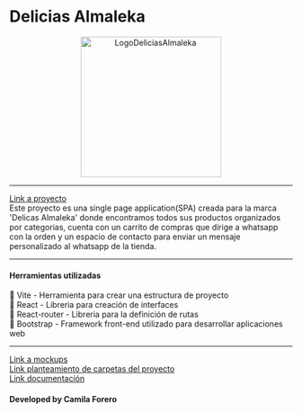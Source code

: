 <h1>Delicias Almaleka</h1>
<p align="center">
<img width="250px"src="https://user-images.githubusercontent.com/86115727/210090045-6de3f14c-3703-4805-a9e9-ce32844f5b2f.png" alt="LogoDeliciasAlmaleka">
</p>
<hr>
<a href="https://delicias-almaleka.netlify.app/" >Link a proyecto </a> </br>
Este proyecto es una single page application(SPA) creada para la marca 'Delicas Almaleka' donde encontramos todos sus productos organizados por categorias, cuenta con un carrito de compras que dirige a whatsapp con la orden y un espacio de contacto para enviar un mensaje personalizado al whatsapp de la tienda. 
<hr>
<h4>Herramientas utilizadas</h4>
🔘 Vite - Herramienta para crear una estructura de proyecto </br>
🔘 React - Libreria para creación de interfaces </br>
🔘 React-router - Libreria para la definición de rutas </br>
🔘 Bootstrap - Framework front-end utilizado para desarrollar aplicaciones web </br>
<hr>
<a href="https://www.figma.com/file/QqGOT2tACoAvo8ePyP0im9/Cliente-React?node-id=0%3A1&t=LlxUDBYBfakLFMMk-1" >Link a mockups </a> </br>
<a href="https://docs.google.com/document/d/1KoBbhXr0_4sKl4CEBUTMn5M1LA4x-J1xxyDgWGOJlIA/edit?usp=sharing" >Link planteamiento de carpetas del proyecto </a> </br>
<a href="https://docs.google.com/document/d/1KoBbhXr0_4sKl4CEBUTMn5M1LA4x-J1xxyDgWGOJlIA/edit?usp=sharing" >Link documentación</a> </br>


<h4>Developed by Camila Forero</h4>